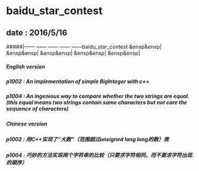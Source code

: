 # baidu_star_contest 
## date : 2016/5/16
#####|—— —— —— —— ——baidu_star_contest
&ensp&ensp|
&ensp&ensp|
&ensp&ensp|
&ensp&ensp|
&ensp&ensp|

##### English version
##### p1002 : An implementation of simple BigInteger with c++
##### p1004 : An ingenious way to compare whether the two strings are equal. (this equal means two strings contain same characters but not care the sequence of characters)
##### Chinese version
##### p1002 : 用C++实现了“大数”（范围超过unsigned  long long的数）类
##### p1004 : 巧妙的方法实现两个字符串的比较（只要求字符相同，而不要求字符出现的顺序）
